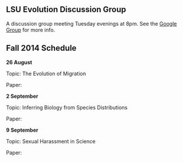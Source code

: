 LSU Evolution Discussion Group
-------

A discussion group meeting Tuesday evenings at 8pm. See the [Google Group](https://groups.google.com/forum/#!forum/lsu-evol-discussion) for more info.

Fall 2014 Schedule
-------

**26 August**

Topic: The Evolution of Migration

Paper: []()

**2 September**

Topic: Inferring Biology from Species Distributions

Paper: []()

**9 September**

Topic: Sexual Harassment in Science

Paper: []()


